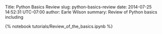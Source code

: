 Title: Python Basics Review
slug: python-basics-review
date: 2014-07-25 14:52:31 UTC-07:00
author: Earle Wilson
summary: Review of Python basics including 

{% notebook tutorials/Review_of_the_basics.ipynb %}
